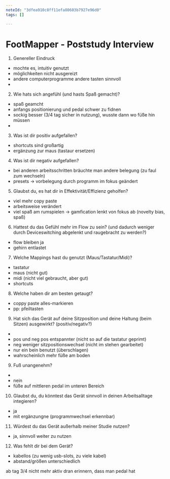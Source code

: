 ```yaml
---
noteId: "3dfea910c8ff11efa80603b7927e96d0"
tags: []

---
```


# FootMapper - Poststudy Interview
01. Genereller Eindruck
- mochte es, intuitiv genutzt
- möglichkeiten nicht ausgereizt
- andere computerprogramme andere tasten sinnvoll
- 

02. Wie hats sich angefühl (und hasts Spaß gemacht)?
- spaß geamcht
- anfangs positionierung und pedal schwer zu fidnen
- sockig besser (3/4 tag sicher in nutzung), wusste dann wo füße hin müssen
- 

03. Was ist dir positiv aufgefallen?
- shortcuts sind großartig
- ergänzung zur maus (tastaur ersetzen)

04. Was ist dir negativ aufgefallen?
- bei anderen arbeitsschritten bräuchte man andere belegung (zu faul zum wechseln)
- presets -> vorbelegung durch programm im fokus geändert 

05. Glaubst du, es hat dir in Effektivität/Effizienz geholfen? 
- viel mehr copy paste
- arbeitsweise verändert 
- viel spaß am rumspielen -> gamfication lenkt von fokus ab (novelty bias, spaß) 

06. Hattest du das Gefühl mehr im Flow zu sein? (und dadurch weniger durch Deviceswitching abgelenkt und raugebracht zu werden?)
- flow bleiben ja
- gehirn entlastet

07. Welche Mappings hast du genutzt (Maus/Tastatur/Midi)?
- tastatur
- maus (nicht gut)
- midi (nicht viel gebraucht, aber gut)
- shortcuts

08. Welche haben dir am besten getaugt?
- coppy paste alles-markieren
- pp: pfeiltasten 

09. Hat sich das Gerät auf deine Sitzposition und deine Haltung (beim Sitzen) ausgewirkt? (positiv/negativ?)
- 
- pos und neg
pos entspannter (nicht so auf die tastatur geprimt)
- neg weniger sitzpositionswechsel (nicht im stehen gearbeitet)
- nur ein bein benutzt (überschlagen)
- wahrscheinlich mehr füße am boden 

09. Fuß unangenehm?
- 
- nein 
- füße auf mittleren pedal im unteren Bereich

10. Glaubst du, du könntest das Gerät sinnvoll in deinen Arbeitsalltage integieren?
- ja
- mit ergänzungne (programmwechsel erkennbar)

11. Würdest du das Gerät außerhalb meiner Studie nutzen? 
- ja, sinnvoll weiter zu nutzen 

12. Was fehlt dir bei dem Gerät?
- kabellos (zu wenig usb-slots, zu viele kabel)
- abstand/größen unterschiedlich

ab tag 3/4 nicht mehr aktiv dran erinnern, dass man pedal hat
